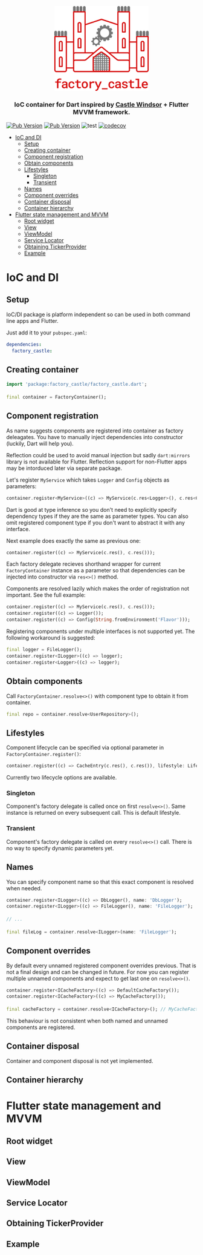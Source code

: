 <p align="center">
  <img src="https://raw.githubusercontent.com/nuc134r/factory_castle/master/.github/logo.svg?sanitize=true" width="250px">
</p>

<h3 align="center">IoC container for Dart inspired by <a href="https://github.com/castleproject/Windsor">Castle Windsor</a> + Flutter MVVM framework. </h2>

[![Pub Version](https://img.shields.io/pub/v/factory_castle?color=%23&label=factory_castle)](https://pub.dev/packages/factory_castle)
[![Pub Version](https://img.shields.io/pub/v/factory_castle_flutter?color=%23&label=factory_castle_flutter)](https://pub.dev/packages/factory_castle_flutter)
![test](https://github.com/nuc134r/factory_castle/workflows/test/badge.svg)
[![codecov](https://codecov.io/gh/nuc134r/factory_castle/branch/main/graph/badge.svg?token=4QGMFOZYRW)](https://codecov.io/gh/nuc134r/factory_castle)

- [IoC and DI](#ioc-and-di)
  - [Setup](#setup)
  - [Creating container](#creating-container)
  - [Component registration](#component-registration)
  - [Obtain components](#obtain-components)
  - [Lifestyles](#lifestyles)
    - [Singleton](#singleton)
    - [Transient](#transient)
  - [Names](#names)
  - [Component overrides](#component-overrides)
  - [Container disposal](#container-disposal)
  - [Container hierarchy](#container-hierarchy)
- [Flutter state management and MVVM](#flutter-state-management-and-mvvm)
  - [Root widget](#root-widget)
  - [View](#view)
  - [ViewModel](#viewmodel)
  - [Service Locator](#service-locator)
  - [Obtaining TickerProvider](#obtaining-tickerprovider)
  - [Example](#example)

# IoC and DI
## Setup

IoC/DI package is platform independent so can be used in both command line apps and Flutter.

Just add it to your `pubspec.yaml`:

```yaml
dependencies:
  factory_castle:
```

## Creating container

```dart
import 'package:factory_castle/factory_castle.dart';

final container = FactoryContainer(); 
```

## Component registration

As name suggests components are registered into container as factory deleagates. You have to manually inject dependencies into constructor (luckily, Dart will help you). 

Reflection could be used to avoid manual injection but sadly `dart:mirrors` library is not available for Flutter. Reflection support for non-Flutter apps may be intorduced later via separate package.

Let's register `MyService` which takes `Logger` and `Config` objects as parameters:
```dart
container.register<MyService>((c) => MyService(c.res<Logger>(), c.res<Config>()));
```

Dart is good at type inference so you don't need to explicitly specify dependency types if they are the same as parameter types. You can also omit registered component type if you don't want to abstract it with any interface.

Next example does exactly the same as previous one:

```dart
container.register((c) => MyService(c.res(), c.res()));
```

Each factory delegate recieves shorthand wrapper for current `FactoryContainer` instance as a parameter so that dependencies can be injected into constructor via `res<>()` method. 

Components are resolved lazily which makes the order of registration not important. See the full example:

```dart
container.register((c) => MyService(c.res(), c.res()));
container.register((c) => Logger());
container.register((c) => Config(String.fromEnvironment('Flavor')));
```

Registering components under multiple interfaces is not supported yet. The following workaround is suggested:

```dart
final logger = FileLogger();
container.register<ILogger>((c) => logger);
container.register<Logger>((c) => logger);
```

## Obtain components

Call `FactoryContainer.resolve<>()` with component type to obtain it from container.

```dart
final repo = container.resolve<UserRepository>();
```

## Lifestyles

Component lifecycle can be specified via optional parameter in `FactoryContainer.register()`:

```dart
container.register((c) => CacheEntry(c.res(), c.res()), lifestyle: Lifestyle.Transient);
```

Currently two lifecycle options are available.

### Singleton
Component's factory delegate is called once on first `resolve<>()`. Same instance is returned on every subsequent call. This is default lifestyle.

### Transient

Component's factory delegate is called on every `resolve<>()` call. There is no way to specify dynamic parameters yet.

## Names

You can specify component name so that this exact component is resolved when needed.

```dart
container.register<ILogger>((c) => DbLogger(), name: 'DbLogger');
container.register<ILogger>((c) => FileLogger(), name: 'FileLogger');

// ...

final fileLog = container.resolve<ILogger>(name: 'FileLogger');
```

## Component overrides

By default every unnamed registered component overrides previous. That is not a final design and can be changed in future. For now you can register multiple unnamed components and expect to get last one on `resolve<>()`.

```dart
container.register<ICacheFactory>((c) => DefaultCacheFactory());
container.register<ICacheFactory>((c) => MyCacheFactory());

final cacheFactory = container.resolve<ICacheFactory>(); // MyCacheFactory
```

This behaviour is not consistent when both named and unnamed components are registered.

## Container disposal

Container and component disposal is not yet implemented.

## Container hierarchy
# Flutter state management and MVVM
## Root widget
## View
## ViewModel
## Service Locator
## Obtaining TickerProvider
## Example
